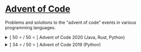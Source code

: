 # [Advent of Code](https://adventofcode.com/)

Problems and solutions to the "advent of code" events in various programming languages.

<details>
<summary>[ 50 ⭐ / 50 ⭐ ] Advent of Code 2020 (Java, Rust, Python)</summary>

## [Advent of Code 2020](https://adventofcode.com/2020)

Problems and solutions to the advent of code 2020 in Java, Rust, or Python.

###### *Please note that, with an increase in difficulty day after day, code for day(s) 16, 17, 18, 20 is rather "get it working", sorry about that*

Day | Part 1 | Part 2 | Language | 🎄   | Day | Part 1 | Part 2 | Language
----|:------:|:------:|---------:|:----:|-----|:------:|:------:|---------:|
1   | ⭐    | ⭐     | Java     |      | 14  | ⭐    | ⭐     | Rust
2   | ⭐    | ⭐     | Rust     |      | 15  | ⭐    | ⭐     | Python
3   | ⭐    | ⭐     | Python   |      | 16  | ⭐    | ⭐     | Java
4   | ⭐    | ⭐     | Java     |      | 17  | ⭐    | ⭐     | Rust
5   | ⭐    | ⭐     | Rust     |      | 18  | ⭐    | ⭐     | Python
6   | ⭐    | ⭐     | Python   |      | 19  | ⭐    | ⭐     | Java
7   | ⭐    | ⭐     | Java     |      | 20  | ⭐    | ⭐     | Rust
8   | ⭐    | ⭐     | Rust     |      | 21  | ⭐    | ⭐     | Python
9   | ⭐    | ⭐     | Python   |      | 22  | ⭐    | ⭐     | Java
10  | ⭐    | ⭐     | Java     |      | 23  | ⭐    | ⭐     | Rust
11  | ⭐    | ⭐     | Rust     |      | 24  | ⭐    | ⭐     | Python
12  | ⭐    | ⭐     | Python   |      | 25  | ⭐    | ⭐     | Java
13  | ⭐    | ⭐     | Java     |      |     |       |         |

</details>

<details>
<summary>[ 34 ⭐ / 50 ⭐ ] Advent of Code 2019 (Python)</summary>

## [Advent of Code 2019](https://adventofcode.com/2019)

Problems and solutions to the advent of code 2019 in Python.

###### I regretted using input() and print() for my in and out instructions up until day 13, changed it for day 15, thank god.

###### *Please note that, with an increase in difficulty day after day, code for day(s) 10 is rather "get it working", sorry about that (This message will dissapear once I have revisited all, if I do it)*

Day | Part 1 | Part 2 | Language | 🎅   | Day | Part 1 | Part 2 | Language
----|:------:|:------:|---------:|:----:|-----|:------:|:------:|---------:|
1   | ⭐    | ⭐     | Python   |      | 14  | ⭐    | ⭐     | Python
2   | ⭐    | ⭐     |          |      | 15  | ⭐    | ⭐     |
3   | ⭐    | ⭐     |          |      | 16  | ⭐    | ➖     |
4   | ⭐    | ⭐     |          |      | 17  | ⭐    | ⭐     |
5   | ⭐    | ⭐     |          |      | 18  | ➖    | ➖     |
6   | ⭐    | ⭐     |          |      | 19  | ⭐    | ➖     |
7   | ⭐    | ⭐     |          |      | 20  | ➖    | ➖     |
8   | ⭐    | ⭐     |          |      | 21  | ➖    | ➖     |
9   | ⭐    | ⭐     |          |      | 22  | ➖    | ➖     |
10  | ⭐    | ⭐     |          |      | 23  | ➖    | ➖     |
11  | ⭐    | ⭐     |          |      | 24  | ➖    | ➖     |
12  | ⭐    | ⭐     |          |      | 25  | ➖    | ➖     |
13  | ⭐    | ⭐     |          |      |     |       |         |

</details>
